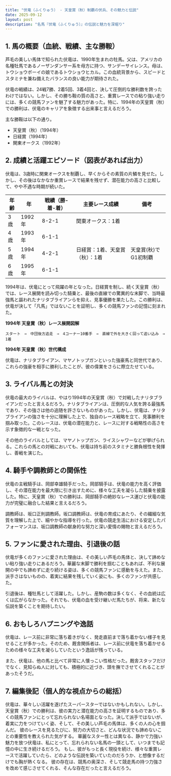 ```yaml
---
title: "伏竜（ふくりゅう） - 天皇賞（秋）制覇の伏兵、その魅力と伝説"
date: 2025-09-12
layout: post
description: "名馬『伏竜（ふくりゅう）』の伝説と魅力を深堀り"
---
```


## 1. 馬の概要（血統、戦績、主な勝鞍）

芦毛の美しい馬体で知られた伏竜は、1990年生まれの牡馬。父は、アメリカの名種牡馬であるノーザンダンサー系を母方に持つ、サンデーサイレンス。母は、トウショウボーイの娘であるトウショウヒカル。この血統背景から、スピードとスタミナを兼ね備えたバランスの良い能力が期待された。

伏竜の戦績は、24戦7勝、2着5回、3着4回と、決して圧倒的な勝利数を誇ったわけではない。しかし、その勝ち鞍の質の高さと、重賞レースでの粘り強い走りには、多くの競馬ファンを魅了する魅力があった。特に、1994年の天皇賞（秋）での勝利は、伏竜のキャリアを象徴する出来事と言えるだろう。

主な勝鞍は以下の通り。

* 天皇賞（秋）（1994年）
* 日経賞（1994年）
* 関東オークス（1992年）


## 2. 成績と活躍エピソード（図表があれば出力）

伏竜は、3歳時に関東オークスを制覇し、早くからその素質の片鱗を見せた。しかし、その後はなかなか重賞レースで結果を残せず、潜在能力の高さと比較して、やや不遇な時期が続いた。

| 年齢 | 年 | 戦績（勝-着-着） | 主要レース成績 | 備考 |
|---|---|---|---|---|
| 3歳 | 1992年 | 8-2-1 | 関東オークス：1着 |  |
| 4歳 | 1993年 | 6-1-1 |  |  |
| 5歳 | 1994年 | 4-2-1 | 日経賞：1着、天皇賞（秋）：1着 | 天皇賞(秋)でG1初制覇 |
| 6歳 | 1995年 | 6-1-1 |  |  |


1994年は、伏竜にとって飛躍の年となった。日経賞を制し、続く天皇賞（秋）では、レース展開を読み切った騎乗と、最後の直線での驚異的な末脚で、当時最強馬と謳われたナリタブライアンらを抑え、見事優勝を果たした。この勝利は、伏竜が決して「凡馬」ではないことを証明し、多くの競馬ファンの記憶に刻まれた。


**1994年 天皇賞（秋）レース展開図解**

```
スタート　→　中団後方追走　→　4コーナー10番手　→　直線で外を大きく回って追い込み　→　1着
```

**1994年 天皇賞（秋）世代構成**

伏竜は、ナリタブライアン、マヤノトップガンといった強豪馬と同世代であり、これらの強豪を相手に勝利したことが、彼の偉業をさらに際立たせている。


## 3. ライバル馬との対決

伏竜の最大のライバルは、やはり1994年の天皇賞（秋）で対戦したナリタブライアンだったと言えるだろう。ナリタブライアンは、圧倒的な人気を誇る最強馬であり、その強さは他の追随を許さないものがあった。しかし、伏竜は、ナリタブライアンの強さを十分に理解した上で、独自のレース戦略を立て、見事勝利を掴み取った。このレースは、伏竜の潜在能力と、レースに対する戦略性の高さを示す象徴的な一戦となった。

その他のライバルとしては、マヤノトップガン、ライスシャワーなどが挙げられる。これらの馬との対戦においても、伏竜は持ち前のスタミナと勝負根性を発揮し、善戦を演じた。


## 4. 騎手や調教師との関係性

伏竜の主戦騎手は、岡部幸雄騎手だった。岡部騎手は、伏竜の能力を高く評価し、その潜在能力を最大限に引き出すために、様々な工夫を凝らした騎乗を披露した。特に、天皇賞（秋）での勝利は、岡部騎手の絶妙なレース運びと伏竜の能力が完璧に融合した結果と言えるだろう。

調教師は、坂口正則調教師。坂口調教師は、伏竜の育成にあたり、その繊細な気質を理解した上で、細やかな指導を行った。伏竜の競走生活における安定したパフォーマンスは、坂口調教師の献身的な努力と深い愛情の賜物と言えるだろう。


## 5. ファンに愛された理由、引退後の話

伏竜が多くのファンに愛された理由は、その美しい芦毛の馬体と、決して諦めない粘り強い走りにあるだろう。華麗な末脚で勝利を掴むこともあれば、不利な展開の中でも諦めずに走り続ける姿は、多くの競馬ファンに感動を与えた。また、派手さはないものの、着実に結果を残していく姿にも、多くのファンが共感した。

引退後は、種牡馬として活躍した。しかし、産駒の数は多くなく、その血統は広くは広がらなかった。それでも、伏竜の血を受け継いだ馬たちが、将来、新たな伝説を築くことを期待したい。


## 6. おもしろハプニングや逸話

伏竜は、レース前に非常に落ち着きがなく、発走直前まで落ち着かない様子を見せることが多かった。そのため、厩舎関係者は、レース前に伏竜を落ち着かせるための様々な工夫を凝らしていたという逸話が残っている。

また、伏竜は、他の馬と比べて非常に人懐っこい性格だった。厩舎スタッフだけでなく、見知らぬ人に対しても、積極的に近づき、頭を撫でさせてくれることがあったそうだ。


## 7. 編集後記（個人的な視点からの総括）

伏竜は、華々しい活躍を遂げたスーパースターではないかもしれない。しかし、天皇賞（秋）での勝利は、彼の実力と潜在能力の高さを証明するものであり、多くの競馬ファンにとって忘れられない名場面となった。決して派手ではないが、着実に力をつけていく姿、そして、その美しい芦毛の馬体は、多くの人の心を掴んだ。  彼のレースを見るたびに、努力の大切さと、どんな状況でも諦めないことの重要性を教えられた気がする。  華麗なスター性とは異なる、静かで力強い魅力を放つ伏竜は、私にとって、忘れられない名馬の一頭として、いつまでも記憶の中に生き続けるだろう。  もし、彼がもっと長く現役を続け、様々な重賞レースで活躍していたら、どのような伝説を築いていたのだろうか、と想像するだけでも胸が熱くなる。  彼の存在は、競馬の奥深さ、そして競走馬の持つ力強さを改めて感じさせてくれる、そんな存在だったと言えるだろう。
